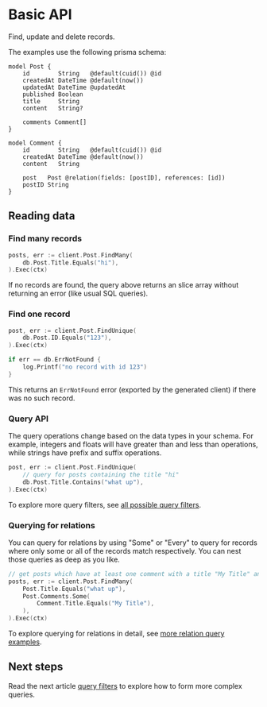 # Basic API

Find, update and delete records.

The examples use the following prisma schema:

```prisma
model Post {
    id        String   @default(cuid()) @id
    createdAt DateTime @default(now())
    updatedAt DateTime @updatedAt
    published Boolean
    title     String
    content   String?

    comments Comment[]
}

model Comment {
    id        String   @default(cuid()) @id
    createdAt DateTime @default(now())
    content   String

    post   Post @relation(fields: [postID], references: [id])
    postID String
}
```

## Reading data

### Find many records

```go
posts, err := client.Post.FindMany(
    db.Post.Title.Equals("hi"),
).Exec(ctx)
```

If no records are found, the query above returns an slice array without returning an error (like usual SQL queries).

### Find one record

```go
post, err := client.Post.FindUnique(
    db.Post.ID.Equals("123"),
).Exec(ctx)

if err == db.ErrNotFound {
    log.Printf("no record with id 123")
}
```

This returns an `ErrNotFound` error (exported by the generated client) if there was no such record.

### Query API

The query operations change based on the data types in your schema. For example, integers and floats will have greater than and less than operations, while strings have prefix and suffix operations.

```go
post, err := client.Post.FindUnique(
    // query for posts containing the title "hi"
    db.Post.Title.Contains("what up"),
).Exec(ctx)
```

To explore more query filters, see [all possible query filters](03-filters.md).

### Querying for relations

You can query for relations by using "Some" or "Every" to query for records where only some or all of the records match respectively. You can nest those queries as deep as you like.

```go
// get posts which have at least one comment with a title "My Title" and that post's comments are all "What up?"
posts, err := client.Post.FindMany(
    Post.Title.Equals("what up"),
    Post.Comments.Some(
        Comment.Title.Equals("My Title"),
    ),
).Exec(ctx)
```

To explore querying for relations in detail, see [more relation query examples](10-relations.md).

## Next steps

Read the next article [query filters](03-filters.md) to explore how to form more complex queries.
